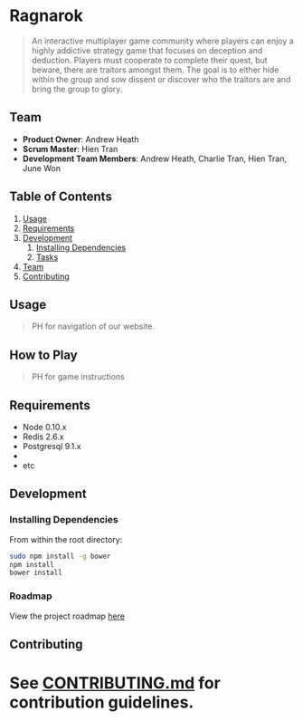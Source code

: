 # Ragnarok

> An interactive multiplayer game community where players can enjoy a highly addictive strategy game that focuses on deception and deduction. Players must cooperate to complete their quest, but beware, there are traitors amongst them. The goal is to either hide within the group and sow dissent or discover who the traitors are and bring the group to glory.

## Team

  - __Product Owner__: Andrew Heath
  - __Scrum Master__: Hien Tran
  - __Development Team Members__: Andrew Heath, Charlie Tran, Hien Tran, June Won

## Table of Contents

1. [Usage](#Usage)
1. [Requirements](#requirements)
1. [Development](#development)
    1. [Installing Dependencies](#installing-dependencies)
    1. [Tasks](#tasks)
1. [Team](#team)
1. [Contributing](#contributing)

## Usage

> PH for navigation of our website. 

## How to Play

> PH for game instructions

## Requirements

- Node 0.10.x
- Redis 2.6.x
- Postgresql 9.1.x
- 
- etc

## Development

### Installing Dependencies

From within the root directory:

```sh
sudo npm install -g bower
npm install
bower install
```

### Roadmap

View the project roadmap [here](https://github.com/CapriciousSmash/ragnarok-game/issues)


## Contributing

See [CONTRIBUTING.md](CONTRIBUTING.md) for contribution guidelines.
=======


